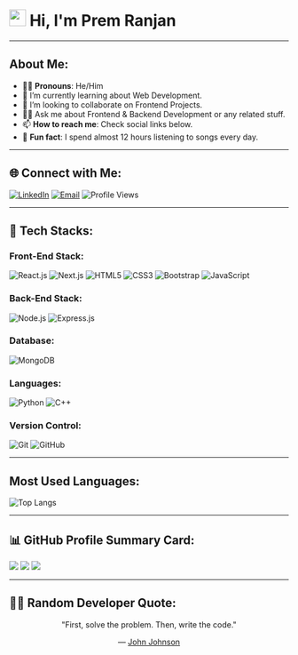 
# <img src="https://raw.githubusercontent.com/TheDudeThatCode/TheDudeThatCode/master/Assets/Hi.gif" width="30px"> Hi, I'm Prem Ranjan

---

## About Me:
- 👨‍💻 **Pronouns**: He/Him
- 🌱 I’m currently learning about Web Development.
- 🤝 I’m looking to collaborate on Frontend Projects.
- 🧑‍🏫 Ask me about Frontend & Backend Development or any related stuff.
- 📫 **How to reach me**: Check social links below.
- 🎵 **Fun fact**: I spend almost 12 hours listening to songs every day.

---

## 🌐 Connect with Me:
[![LinkedIn](https://img.shields.io/badge/LinkedIn-blue?style=for-the-badge&logo=linkedin&logoColor=white)](https://linkedin.com/in/prem-ranjan-)
[![Email](https://img.shields.io/badge/Email-red?style=for-the-badge&logo=gmail&logoColor=white)](mailto:prem29ranjan@gmail.com)
![Profile Views](https://komarev.com/ghpvc/?username=rj-29&color=blue)

---

## 🚀 Tech Stacks:

### Front-End Stack:
![React.js](https://img.shields.io/badge/React.js-61DAFB?style=for-the-badge&logo=react&logoColor=white)
![Next.js](https://img.shields.io/badge/Next.js-000000?style=for-the-badge&logo=next.js&logoColor=white)
![HTML5](https://img.shields.io/badge/HTML5-E34F26?style=for-the-badge&logo=html5&logoColor=white)
![CSS3](https://img.shields.io/badge/CSS3-1572B6?style=for-the-badge&logo=css3&logoColor=white)
![Bootstrap](https://img.shields.io/badge/Bootstrap-7952B3?style=for-the-badge&logo=bootstrap&logoColor=white)
![JavaScript](https://img.shields.io/badge/JavaScript-F7DF1E?style=for-the-badge&logo=javascript&logoColor=black)

### Back-End Stack:
![Node.js](https://img.shields.io/badge/Node.js-339933?style=for-the-badge&logo=nodedotjs&logoColor=white)
![Express.js](https://img.shields.io/badge/Express.js-000000?style=for-the-badge&logo=express&logoColor=white)

### Database:
![MongoDB](https://img.shields.io/badge/MongoDB-47A248?style=for-the-badge&logo=mongodb&logoColor=white)

### Languages:
![Python](https://img.shields.io/badge/Python-3776AB?style=for-the-badge&logo=python&logoColor=white)
![C++](https://img.shields.io/badge/C++-00599C?style=for-the-badge&logo=cplusplus&logoColor=white)

### Version Control:
![Git](https://img.shields.io/badge/Git-F05032?style=for-the-badge&logo=git&logoColor=white)
![GitHub](https://img.shields.io/badge/GitHub-181717?style=for-the-badge&logo=github&logoColor=white)

---

## Most Used Languages:
![Top Langs](https://github-readme-stats.vercel.app/api/top-langs/?username=ranjan-29Dev&layout=compact&theme=radical)





---

## 📊 GitHub Profile Summary Card:
[![](https://github-profile-summary-cards.vercel.app/api/cards/profile-details?username=ranjan-29Dev&theme=github)](https://github.com/ranjan-29Dev)
[![](https://github-profile-summary-cards.vercel.app/api/cards/stats?username=ranjan-29Dev&theme=github)](https://github.com/ranjan-29Dev)
[![](https://github-profile-summary-cards.vercel.app/api/cards/productive-time?username=ranjan-29Dev&theme=github)](https://github.com/ranjan-29Dev)

---

## ✍🏻 Random Developer Quote:
<p align="center">
 "First, solve the problem. Then, write the code."
                                 <p align="center">  — <a href="https://en.wikipedia.org/wiki/John_Johnson_(computer_scientist)" target="_blank">John Johnson</a> </p>
</p>







